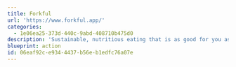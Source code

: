 ```yaml
---
title: Forkful
url: 'https://www.forkful.app/'
categories:
  - 1e06ea25-373d-440c-9abd-408710b475d0
description: 'Sustainable, nutritious eating that is as good for you as it is for the planet. With our powerful recipe search, you can view the nutritional benefit and environmental impact of thousands of recipes at a glance, empowering you to make awesome decisions.'
blueprint: action
id: 06eaf92c-e934-4437-b56e-b1edfc76a07e
---
```

